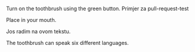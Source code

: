 Turn on the toothbrush using the green button. Primjer za pull-request-test

Place in your mouth.

Jos radim na ovom tekstu.

The toothbrush can speak six different languages.